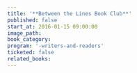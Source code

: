 ```yaml
---
title: '**Between the Lines Book Club**'
published: false
start_at: 2016-01-15 09:00:00
image_path:
book_category:
program: '-writers-and-readers'
ticketed: false
related_books:
---
```

